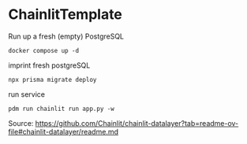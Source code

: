 # ChainlitTemplate

Run
up a fresh (empty) PostgreSQL

```docker compose up -d```

imprint fresh postgreSQL

``` npx prisma migrate deploy ``` 

run service 

``` pdm run chainlit run app.py -w ```

Source: https://github.com/Chainlit/chainlit-datalayer?tab=readme-ov-file#chainlit-datalayer/readme.md
